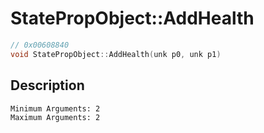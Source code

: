 # StatePropObject::AddHealth
```c
// 0x00608840
void StatePropObject::AddHealth(unk p0, unk p1)
```
## Description
```
Minimum Arguments: 2
Maximum Arguments: 2
```
